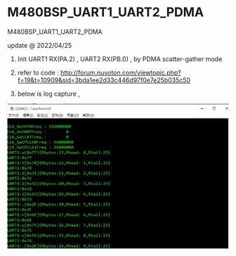 # M480BSP_UART1_UART2_PDMA
 M480BSP_UART1_UART2_PDMA

update @ 2022/04/25

1. Init UART1 RX(PA.2) , UART2 RX(PB.0) , by PDMA scatter-gather mode

2. refer to code : http://forum.nuvoton.com/viewtopic.php?f=19&t=10909&sid=3bda1ee2d33c446d97f0e7e25b035c50

3. below is log capture , 

![image](https://github.com/released/M480BSP_UART1_UART2_PDMA/blob/main/log.jpg)

